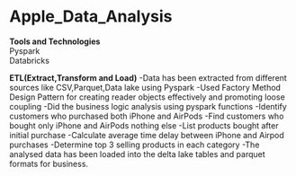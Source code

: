 # Apple_Data_Analysis

**Tools and Technologies**
<br>Pyspark
<br>Databricks

**ETL(Extract,Transform and Load)**
-Data has been extracted from different sources like CSV,Parquet,Data lake using Pyspark
-Used Factory Method Design Pattern for creating reader objects effectively and promoting loose coupling
-Did the business logic analysis using pyspark functions
-Identify customers who purchased both iPhone and AirPods
-Find customers who bought only iPhone and AirPods nothing else
-List products bought after initial purchase
-Calculate average time delay between iPhone and Airpod purchases
-Determine top 3 selling products in each category
-The analysed data has been loaded into the delta lake tables and parquet formats for business.
